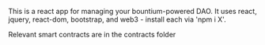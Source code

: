 This is a react app for managing your bountium-powered DAO. It uses react, jquery, react-dom, bootstrap, and web3 - install each via 'npm i X'.

Relevant smart contracts are in the contracts folder
